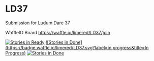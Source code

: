 # LD37
Submission for Ludum Dare 37

WaffleIO Board https://waffle.io/limered/LD37/join 

[![Stories in Ready](https://badge.waffle.io/limered/LD37.svg?label=ready&title=Ready)](http://waffle.io/limered/LD37) [![Stories in Done](https://badge.waffle.io/limered/LD37.svg?label=in progress&title=In Progress)](http://waffle.io/limered/LD37) [![Stories in Done](https://badge.waffle.io/limered/LD37.svg?label=implemented&title=Done)](http://waffle.io/limered/LD37)
